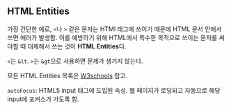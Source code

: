 ## HTML Entities

가장 간단한 예로, `<`나 `>` 같은 문자는 HTMl 태그에 쓰이기 때문에 HTML 문서 안에서 쓰면 에러가 발생함. 이를 예방하기 위해 HTML에서 특수한 목적으로 쓰이는 문자를 써야할 때 대체해서 쓰는 것이 **HTML Entities**다.

`<`는 `&lt`. `>`는 `&gt`으로 사용하면 문제가 생기지 않는다.

모든 HTML Entities 목록은 [W3schools](https://www.w3schools.com/html/html_entities.asp) 참고.

`autoFocus`: HTML5 input 태그에 도입된 속성. 웹 페이지가 로딩되고 자동으로 해당 input에 포커스가 가도록 함.
